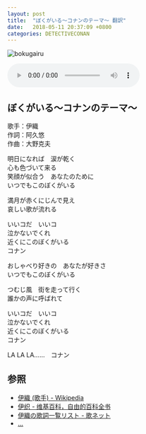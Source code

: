 ```yaml
---
layout: post
title:  "ぼくがいる～コナンのテーマ～ 翻訳"
date:   2018-05-11 20:37:09 +0800
categories: DETECTIVECONAN
---
```

![bokugairu](https://raw.githubusercontent.com/mistydew/dc/master/images/%E3%81%BC%E3%81%8F%E3%81%8C%E3%81%84%E3%82%8B.jpg)

<audio controls>
  <source src="https://raw.githubusercontent.com/mistydew/dc/master/audio/%E3%81%BC%E3%81%8F%E3%81%8C%E3%81%84%E3%82%8B%EF%BD%9E%E3%82%B3%E3%83%8A%E3%83%B3%E3%81%AE%E3%83%86%E3%83%BC%E3%83%9E%EF%BD%9E.mp3" type="audio/mpeg">
您的浏览器不支持 audio 元素。
</audio>

## ぼくがいる～コナンのテーマ～

歌手：伊織<br>
作詞：阿久悠<br>
作曲：大野克夫

明日になれば　涙が乾く<br>
心も色づいて来る<br>
笑顔が似合う　あなたのために<br>
いつでもこのぼくがいる

満月が赤くにじんで見え<br>
哀しい歌が流れる

いいコだ　いいコ<br>
泣かないでくれ<br>
近くにこのぼくがいる<br>
コナン

おしゃべり好きの　あなたが好きさ<br>
いつでもこのぼくがいる

つむじ風　街を走って行く<br>
誰かの声に呼ばれて

いいコだ　いいコ<br>
泣かないでくれ<br>
近くにこのぼくがいる<br>
コナン

LA LA LA……　コナン

## 参照
* [伊織 (歌手) - Wikipedia](https://ja.wikipedia.org/wiki/%E4%BC%8A%E7%B9%94_(%E6%AD%8C%E6%89%8B))
* [伊织 - 维基百科，自由的百科全书](https://zh.wikipedia.org/wiki/%E4%BC%8A%E7%BB%87)
* [伊織の歌詞一覧リスト - 歌ネット](https://www.uta-net.com/artist/4677)
* [...](https://github.com/mistydew)

